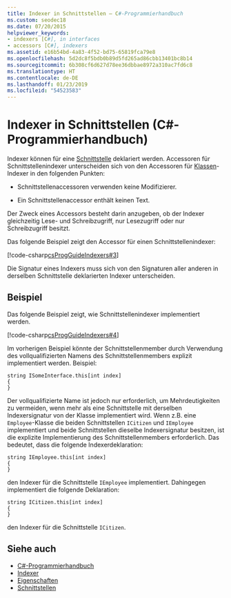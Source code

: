 ```yaml
---
title: Indexer in Schnittstellen – C#-Programmierhandbuch
ms.custom: seodec18
ms.date: 07/20/2015
helpviewer_keywords:
- indexers [C#], in interfaces
- accessors [C#], indexers
ms.assetid: e16b54bd-4a83-4f52-bd75-65819fca79e8
ms.openlocfilehash: 5d2dc8f5bdb0b89d5fd265ad86cbb13401bc8b14
ms.sourcegitcommit: 6b308cf6d627d78ee36dbbae8972a310ac7fd6c8
ms.translationtype: HT
ms.contentlocale: de-DE
ms.lasthandoff: 01/23/2019
ms.locfileid: "54523583"
---
```

# <a name="indexers-in-interfaces-c-programming-guide"></a>Indexer in Schnittstellen (C#-Programmierhandbuch)
Indexer können für eine [Schnittstelle](../../../csharp/language-reference/keywords/interface.md) deklariert werden. Accessoren für Schnittstellenindexer unterscheiden sich von den Accessoren für [Klassen](../../../csharp/language-reference/keywords/class.md)-Indexer in den folgenden Punkten:  
  
-   Schnittstellenaccessoren verwenden keine Modifizierer.  
  
-   Ein Schnittstellenaccessor enthält keinen Text.  
  
 Der Zweck eines Accessors besteht darin anzugeben, ob der Indexer gleichzeitig Lese- und Schreibzugriff, nur Lesezugriff oder nur Schreibzugriff besitzt.  
  
 Das folgende Beispiel zeigt den Accessor für einen Schnittstellenindexer:  
  
 [!code-csharp[csProgGuideIndexers#3](../../../csharp/programming-guide/classes-and-structs/codesnippet/CSharp/indexers-in-interfaces_1.cs)]  
  
 Die Signatur eines Indexers muss sich von den Signaturen aller anderen in derselben Schnittstelle deklarierten Indexer unterscheiden.  
  
## <a name="example"></a>Beispiel  
 Das folgende Beispiel zeigt, wie Schnittstellenindexer implementiert werden.  
  
 [!code-csharp[csProgGuideIndexers#4](../../../csharp/programming-guide/classes-and-structs/codesnippet/CSharp/indexers-in-interfaces_2.cs)]  
  
 Im vorherigen Beispiel könnte der Schnittstellenmember durch Verwendung des vollqualifizierten Namens des Schnittstellenmembers explizit implementiert werden. Beispiel:  
  
```  
string ISomeInterface.this[int index]   
{   
}   
```  
  
 Der vollqualifizierte Name ist jedoch nur erforderlich, um Mehrdeutigkeiten zu vermeiden, wenn mehr als eine Schnittstelle mit derselben Indexersignatur von der Klasse implementiert wird. Wenn z.B. eine `Employee`-Klasse die beiden Schnittstellen `ICitizen` und `IEmployee` implementiert und beide Schnittstellen dieselbe Indexersignatur besitzen, ist die explizite Implementierung des Schnittstellenmembers erforderlich. Das bedeutet, dass die folgende Indexerdeklaration:  
  
```  
string IEmployee.this[int index]   
{   
}   
```  
  
 den Indexer für die Schnittstelle `IEmployee` implementiert. Dahingegen implementiert die folgende Deklaration:  
  
```  
string ICitizen.this[int index]
{   
}   
```  
  
 den Indexer für die Schnittstelle `ICitizen`.  
  
## <a name="see-also"></a>Siehe auch

- [C#-Programmierhandbuch](../../../csharp/programming-guide/index.md)
- [Indexer](../../../csharp/programming-guide/indexers/index.md)
- [Eigenschaften](../../../csharp/programming-guide/classes-and-structs/properties.md)
- [Schnittstellen](../../../csharp/programming-guide/interfaces/index.md)
